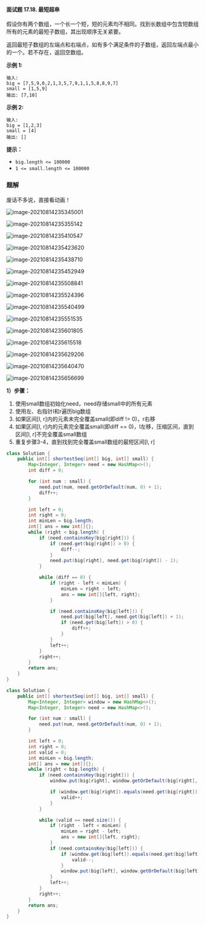 #### 面试题 17.18. 最短超串

假设你有两个数组，一个长一个短，短的元素均不相同。找到长数组中包含短数组所有的元素的最短子数组，其出现顺序无关紧要。

返回最短子数组的左端点和右端点，如有多个满足条件的子数组，返回左端点最小的一个。若不存在，返回空数组。

**示例 1:**

```shell
输入:
big = [7,5,9,0,2,1,3,5,7,9,1,1,5,8,8,9,7]
small = [1,5,9]
输出: [7,10]
```

**示例 2:**

```shell
输入:
big = [1,2,3]
small = [4]
输出: []
```

**提示：**

- `big.length <= 100000`
- `1 <= small.length <= 100000`

### 题解

废话不多说，直接看动画！

![image-20210814235345001](http://gitlab.wsh-study.com/xp-study/LeeteCode/-/blob/master/滑动窗口/images/最短超串/1.jpg)

![image-20210814235355142](http://gitlab.wsh-study.com/xp-study/LeeteCode/-/blob/master/滑动窗口/images/最短超串/2.jpg)

![image-20210814235410547](http://gitlab.wsh-study.com/xp-study/LeeteCode/-/blob/master/滑动窗口/images/最短超串/3.jpg)

![image-20210814235423620](http://gitlab.wsh-study.com/xp-study/LeeteCode/-/blob/master/滑动窗口/images/最短超串/4.jpg)

![image-20210814235438710](http://gitlab.wsh-study.com/xp-study/LeeteCode/-/blob/master/滑动窗口/images/最短超串/5.jpg)

![image-20210814235452949](http://gitlab.wsh-study.com/xp-study/LeeteCode/-/blob/master/滑动窗口/images/最短超串/6.jpg)

![image-20210814235508841](http://gitlab.wsh-study.com/xp-study/LeeteCode/-/blob/master/滑动窗口/images/最短超串/7.jpg)

![image-20210814235524396](http://gitlab.wsh-study.com/xp-study/LeeteCode/-/blob/master/滑动窗口/images/最短超串/8.jpg)

![image-20210814235540499](http://gitlab.wsh-study.com/xp-study/LeeteCode/-/blob/master/滑动窗口/images/最短超串/9.jpg)

![image-20210814235551535](http://gitlab.wsh-study.com/xp-study/LeeteCode/-/blob/master/滑动窗口/images/最短超串/10.jpg)

![image-20210814235601805](http://gitlab.wsh-study.com/xp-study/LeeteCode/-/blob/master/滑动窗口/images/最短超串/11.jpg)

![image-20210814235615518](http://gitlab.wsh-study.com/xp-study/LeeteCode/-/blob/master/滑动窗口/images/最短超串/12.jpg)

![image-20210814235629206](http://gitlab.wsh-study.com/xp-study/LeeteCode/-/blob/master/滑动窗口/images/最短超串/13.jpg)

![image-20210814235640470](http://gitlab.wsh-study.com/xp-study/LeeteCode/-/blob/master/滑动窗口/images/最短超串/14.jpg)

![image-20210814235656699](http://gitlab.wsh-study.com/xp-study/LeeteCode/-/blob/master/滑动窗口/images/最短超串/15.jpg)

**1）步骤：**

1. 使用small数组初始化need，need存储small中的所有元素
2. 使用左、右指针l和r遍历big数组
3. 如果区间[l, r]内的元素未完全覆盖small(即diff != 0)，r右移
4. 如果区间[l, r]内的元素完全覆盖small(即diff == 0)，l左移，压缩区间，直到区间[l, r]不完全覆盖small数组
5. 重复步骤3-4，直到找到完全覆盖small数组的最短区间[l, r]

```java
class Solution {
    public int[] shortestSeq(int[] big, int[] small) {
        Map<Integer, Integer> need = new HashMap<>();
        int diff = 0;

        for (int num : small) {
            need.put(num, need.getOrDefault(num, 0) + 1);
            diff++;
        }

        int left = 0;
        int right = 0;
        int minLen = big.length;
        int[] ans = new int[]{};
        while (right < big.length) {
            if (need.containsKey(big[right])) {
                if (need.get(big[right]) > 0) {
                    diff--;
                }
                need.put(big[right], need.get(big[right]) - 1);
            }

            while (diff == 0) {
                if (right - left < minLen) {
                    minLen = right - left;
                    ans = new int[]{left, right};
                }

                if (need.containsKey(big[left])) {
                    need.put(big[left], need.get(big[left]) + 1);
                    if (need.get(big[left]) > 0) {
                        diff++;
                    }
                }
                left++;
            }
            right++;
        }
        return ans;
    }
}
```

```java
class Solution {
    public int[] shortestSeq(int[] big, int[] small) {
        Map<Integer, Integer> window = new HashMap<>();
        Map<Integer, Integer> need = new HashMap<>();

        for (int num : small) {
            need.put(num, need.getOrDefault(num, 0) + 1);
        }

        int left = 0;
        int right = 0;
        int valid = 0;
        int minLen = big.length;
        int[] ans = new int[]{};
        while (right < big.length) {
            if (need.containsKey(big[right])) {
                window.put(big[right], window.getOrDefault(big[right], 0) + 1);

                if (window.get(big[right]).equals(need.get(big[right]))) {
                    valid++;
                }
            }

            while (valid == need.size()) {
                if (right - left < minLen) {
                    minLen = right - left;
                    ans = new int[]{left, right};
                }
                if (need.containsKey(big[left])) {
                    if (window.get(big[left]).equals(need.get(big[left]))) {
                        valid--;
                    }
                    window.put(big[left], window.getOrDefault(big[left], 0) - 1);
                }
                left++;
            }
            right++;
        }
        return ans;
    }
}
```